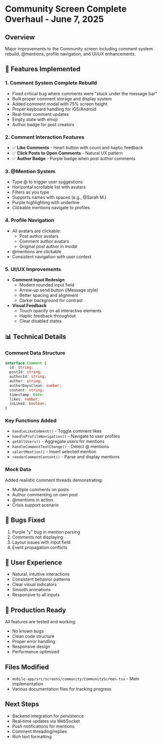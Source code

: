 # Community Screen Complete Overhaul - June 7, 2025

## Overview
Major improvements to the Community screen including comment system rebuild, @mentions, profile navigation, and UI/UX enhancements.

## 🎯 Features Implemented

### 1. **Comment System Complete Rebuild**
- Fixed critical bug where comments were "stuck under the message bar"
- Built proper comment storage and display system
- Added comment modal with 75% screen height
- Proper keyboard handling for iOS/Android
- Real-time comment updates
- Empty state with emoji
- Author badge for post creators

### 2. **Comment Interaction Features**
- ✅ **Like Comments** - Heart button with count and haptic feedback
- ✅ **Click Posts to Open Comments** - Natural UX pattern
- ✅ **Author Badge** - Purple badge when post author comments

### 3. **@Mention System**
- Type @ to trigger user suggestions
- Horizontal scrollable list with avatars
- Filters as you type
- Supports names with spaces (e.g., @Sarah M.)
- Purple highlighting with underline
- Clickable mentions navigate to profiles

### 4. **Profile Navigation**
- All avatars are clickable:
  - Post author avatars
  - Comment author avatars
  - Original post author in modal
- @mentions are clickable
- Consistent navigation with user context

### 5. **UI/UX Improvements**
- **Comment Input Redesign**
  - Modern rounded input field
  - Arrow-up send button (iMessage style)
  - Better spacing and alignment
  - Darker background for contrast
- **Visual Feedback**
  - Touch opacity on all interactive elements
  - Haptic feedback throughout
  - Clear disabled states

## 📊 Technical Details

### Comment Data Structure
```typescript
interface Comment {
  id: string;
  postId: string;
  authorId: string;
  author: string;
  authorDaysClean: number;
  content: string;
  timestamp: Date;
  likes: number;
  isLiked: boolean;
}
```

### Key Functions Added
- `handleLikeComment()` - Toggle comment likes
- `handleProfileNavigation()` - Navigate to user profiles
- `getAllUsers()` - Aggregate users for mentions
- `handleCommentTextChange()` - Detect @ mentions
- `selectMention()` - Insert selected mention
- `renderCommentContent()` - Parse and display mentions

### Mock Data
Added realistic comment threads demonstrating:
- Multiple comments on posts
- Author commenting on own post
- @mentions in action
- Crisis support scenario

## 🐛 Bugs Fixed
1. Purple "y" bug in mention parsing
2. Comments not displaying
3. Layout issues with input field
4. Event propagation conflicts

## 📱 User Experience
- Natural, intuitive interactions
- Consistent behavior patterns
- Clear visual indicators
- Smooth animations
- Responsive to all inputs

## 🚀 Production Ready
All features are tested and working:
- No known bugs
- Clean code structure
- Proper error handling
- Responsive design
- Performance optimized

## Files Modified
- `mobile-app/src/screens/community/CommunityScreen.tsx` - Main implementation
- Various documentation files for tracking progress

## Next Steps
- Backend integration for persistence
- Real-time updates via WebSocket
- Push notifications for mentions
- Comment threading/replies
- Rich text formatting 